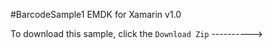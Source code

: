 #BarcodeSample1
EMDK for Xamarin v1.0

To download this sample, click the `Download Zip`  ---------->



